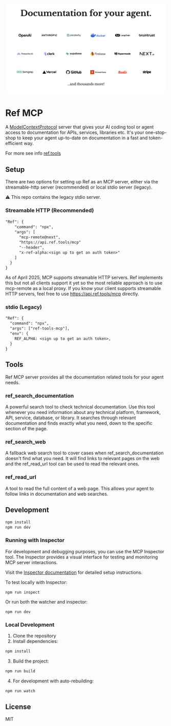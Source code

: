 
[![Documentation for your agent](header.png)](https://ref.tools)

# Ref MCP

A [ModelContextProtocol](https://modelcontextprotocol.io) server that gives your AI coding tool or agent access to documentation for APIs, services, libraries etc. It's your one-stop-shop to keep your agent up-to-date on documentation in a fast and token-efficient way.

For more see info [ref.tools](https://ref.tools)

## Setup

There are two options for setting up Ref as an MCP server, either via the streamable-http server (recommended) or local stdio server (legacy). 

⚠️ This repo contains the legacy stdio server. 

### Streamable HTTP (Recommended)

```
"Ref": {
    "command": "npx",
    "args": [
      "mcp-remote@next",
      "https://api.ref.tools/mcp"
      "--header",
      "x-ref-alpha:<sign up to get an auth token>"
    ]
  }
}
```

As of April 2025, MCP supports streamable HTTP servers. Ref implements this but not all clients support it yet so the most reliable approach is to use mcp-remote as a local proxy. If you know your client supports streamable HTTP servers, feel free to use https://api.ref.tools/mcp directly.

### stdio (Legacy)

```
"Ref": {
  "command": "npx",
  "args": ["ref-tools-mcp"],
  "env": {
    REF_ALPHA: <sign up to get an auth token>,
  }
}
```

## Tools

Ref MCP server provides all the documentation related tools for your agent needs.

### ref_search_documentation

A powerful search tool to check technical documentation. Use this tool whenever you need information about any technical platform, framework, API, service, database, or library. It searches through relevant documentation and finds exactly what you need, down to the specific section of the page.

### ref_search_web

A fallback web search tool to cover cases when ref_search_documentation doesn't find what you need. It will find links to relevant pages on the web and the ref_read_url tool can be used to read the relevant ones.

### ref_read_url

A tool to read the full content of a web page. This allows your agent to follow links in documentation and web searches.

## Development

```
npm install
npm run dev
```

### Running with Inspector

For development and debugging purposes, you can use the MCP Inspector tool. The Inspector provides a visual interface for testing and monitoring MCP server interactions.

Visit the [Inspector documentation](https://modelcontextprotocol.io/docs/tools/inspector) for detailed setup instructions.

To test locally with Inspector:
```
npm run inspect
```

Or run both the watcher and inspector:
```
npm run dev
```

### Local Development

1. Clone the repository
2. Install dependencies:
```bash
npm install
```
3. Build the project:
```bash
npm run build
```
4. For development with auto-rebuilding:
```bash
npm run watch
```

## License

MIT